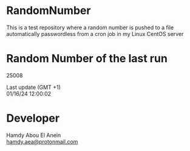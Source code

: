 # RandomNumber    
This is a test repository where a random number is pushed to a file automatically passwordless from a cron job in my Linux CentOS server    
# Random Number of the last run   
25008
      
Last update (GMT +1)    
01/16/24 12:00:02
# Developer    
Hamdy Abou El Anein   
hamdy.aea@protonmail.com

